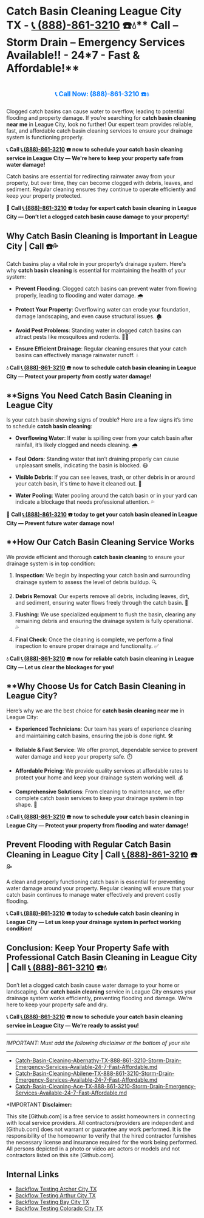 # Catch Basin Cleaning League City TX - [📞 (888)-861-3210](https://plumbing-texas-3210.netlify.app) ☎️💧** Call –  Storm Drain – Emergency Services Available!! - 24*7 - Fast & Affordable!**
# 

<p align="center" style="font-size: 1.2em; font-weight: bold; margin: 20px 0;">
  <a href="https://plumbing-texas-3210.netlify.app" target="_blank" style="color: #007BFF; text-decoration: none;">📞 Call Now: (888)-861-3210 ☎️💧</a>
</p>

Clogged catch basins can cause water to overflow, leading to potential flooding and property damage. If you’re searching for **catch basin cleaning near me** in League City, look no further! Our expert team provides reliable, fast, and affordable catch basin cleaning services to ensure your drainage system is functioning properly.

**📞 Call [📞 (888)-861-3210](https://plumbing-texas-3210.netlify.app) ☎️ now to schedule your catch basin cleaning service in League City — We're here to keep your property safe from water damage!**

Catch basins are essential for redirecting rainwater away from your property, but over time, they can become clogged with debris, leaves, and sediment. Regular cleaning ensures they continue to operate efficiently and keep your property protected.

**🚨 Call [📞 (888)-861-3210](https://plumbing-texas-3210.netlify.app) ☎️ today for expert catch basin cleaning in League City — Don’t let a clogged catch basin cause damage to your property!**

## **Why Catch Basin Cleaning is Important in League City | Call  ☎️💦**

Catch basins play a vital role in your property’s drainage system. Here's why **catch basin cleaning** is essential for maintaining the health of your system:

- **Prevent Flooding**: Clogged catch basins can prevent water from flowing properly, leading to flooding and water damage. 🌧️

- **Protect Your Property**: Overflowing water can erode your foundation, damage landscaping, and even cause structural issues. 🏚️

- **Avoid Pest Problems**: Standing water in clogged catch basins can attract pests like mosquitoes and rodents. 🦟🐀

- **Ensure Efficient Drainage**: Regular cleaning ensures that your catch basins can effectively manage rainwater runoff. 💧

**💧 Call [📞 (888)-861-3210](https://plumbing-texas-3210.netlify.app) ☎️ now to schedule catch basin cleaning in League City — Protect your property from costly water damage!**

## **Signs You Need Catch Basin Cleaning in League City 

Is your catch basin showing signs of trouble? Here are a few signs it’s time to schedule **catch basin cleaning**:

- **Overflowing Water**: If water is spilling over from your catch basin after rainfall, it’s likely clogged and needs cleaning. 🌧️

- **Foul Odors**: Standing water that isn’t draining properly can cause unpleasant smells, indicating the basin is blocked. 😷

- **Visible Debris**: If you can see leaves, trash, or other debris in or around your catch basin, it's time to have it cleaned out. 🍂

- **Water Pooling**: Water pooling around the catch basin or in your yard can indicate a blockage that needs professional attention. 💦

**🚨 Call [📞 (888)-861-3210](https://plumbing-texas-3210.netlify.app) ☎️ today to get your catch basin cleaned in League City — Prevent future water damage now!**

## **How Our Catch Basin Cleaning Service Works 

We provide efficient and thorough **catch basin cleaning** to ensure your drainage system is in top condition:

1. **Inspection**: We begin by inspecting your catch basin and surrounding drainage system to assess the level of debris buildup. 🔍

2. **Debris Removal**: Our experts remove all debris, including leaves, dirt, and sediment, ensuring water flows freely through the catch basin. 🍂

3. **Flushing**: We use specialized equipment to flush the basin, clearing any remaining debris and ensuring the drainage system is fully operational. 💦

4. **Final Check**: Once the cleaning is complete, we perform a final inspection to ensure proper drainage and functionality. ✅

**💧 Call [📞 (888)-861-3210](https://plumbing-texas-3210.netlify.app) ☎️ now for reliable catch basin cleaning in League City — Let us clear the blockages for you!**

## **Why Choose Us for Catch Basin Cleaning in League City? 

Here’s why we are the best choice for **catch basin cleaning near me** in League City:

- **Experienced Technicians**: Our team has years of experience cleaning and maintaining catch basins, ensuring the job is done right. 🛠️

- **Reliable & Fast Service**: We offer prompt, dependable service to prevent water damage and keep your property safe. ⏱️

- **Affordable Pricing**: We provide quality services at affordable rates to protect your home and keep your drainage system working well. 💰

- **Comprehensive Solutions**: From cleaning to maintenance, we offer complete catch basin services to keep your drainage system in top shape. 🔧

**💧 Call [📞 (888)-861-3210](https://plumbing-texas-3210.netlify.app) ☎️ now to schedule your catch basin cleaning in League City — Protect your property from flooding and water damage!**

## **Prevent Flooding with Regular Catch Basin Cleaning in League City | Call [📞 (888)-861-3210](https://plumbing-texas-3210.netlify.app) ☎️💦**

A clean and properly functioning catch basin is essential for preventing water damage around your property. Regular cleaning will ensure that your catch basin continues to manage water effectively and prevent costly flooding.

**📞 Call [📞 (888)-861-3210](https://plumbing-texas-3210.netlify.app) ☎️ today to schedule catch basin cleaning in League City — Let us keep your drainage system in perfect working condition!**

## **Conclusion: Keep Your Property Safe with Professional Catch Basin Cleaning in League City | Call [📞 (888)-861-3210](https://plumbing-texas-3210.netlify.app) ☎️💧**

Don’t let a clogged catch basin cause water damage to your home or landscaping. Our **catch basin cleaning** service in League City ensures your drainage system works efficiently, preventing flooding and damage. We’re here to keep your property safe and dry.

**📞 Call [📞 (888)-861-3210](https://plumbing-texas-3210.netlify.app) ☎️ now to schedule your catch basin cleaning service in League City — We’re ready to assist you!**




---

*IMPORTANT: Must add the following disclaimer at the bottom of your site*

---

- [Catch-Basin-Cleaning-Abernathy-TX-888-861-3210-Storm-Drain-Emergency-Services-Available-24-7-Fast-Affordable.md](https://github.com/allyoucaneatsushiin/plumbing-texas/blob/main/Catch-Basin-Cleaning-Abernathy-TX-888-861-3210-Storm-Drain-Emergency-Services-Available-24-7-Fast-Affordable.md)
- [Catch-Basin-Cleaning-Abilene-TX-888-861-3210-Storm-Drain-Emergency-Services-Available-24-7-Fast-Affordable.md](https://github.com/allyoucaneatsushiin/plumbing-texas/blob/main/Catch-Basin-Cleaning-Abilene-TX-888-861-3210-Storm-Drain-Emergency-Services-Available-24-7-Fast-Affordable.md)
- [Catch-Basin-Cleaning-Ace-TX-888-861-3210-Storm-Drain-Emergency-Services-Available-24-7-Fast-Affordable.md](https://github.com/allyoucaneatsushiin/plumbing-texas/blob/main/Catch-Basin-Cleaning-Ace-TX-888-861-3210-Storm-Drain-Emergency-Services-Available-24-7-Fast-Affordable.md)


*IMPORTANT **Disclaimer:**

This site [Github.com] is a free service to assist homeowners in connecting with local service providers. All contractors/providers are independent and [Github.com] does not warrant or guarantee any work performed. It is the responsibility of the homeowner to verify that the hired contractor furnishes the necessary license and insurance required for the work being performed. All persons depicted in a photo or video are actors or models and not contractors listed on this site [Github.com].


## Internal Links
- [Backflow Testing Archer City TX](https://github.com/allyoucaneatsushiin/plumbing-texas/blob/main/Backflow-Testing-Archer-City-TX-888-861-3210-Prevention-Same-Day-Service-Available-24-7.md)
- [Backflow Testing Arthur City TX](https://github.com/allyoucaneatsushiin/plumbing-texas/blob/main/Backflow-Testing-Arthur-City-TX-888-861-3210-Prevention-Same-Day-Service-Available-24-7.md)
- [Backflow Testing Bay City TX](https://github.com/allyoucaneatsushiin/plumbing-texas/blob/main/Backflow-Testing-Bay-City-TX-888-861-3210-Prevention-Same-Day-Service-Available-24-7.md)
- [Backflow Testing Colorado City TX](https://github.com/allyoucaneatsushiin/plumbing-texas/blob/main/Backflow-Testing-Colorado-City-TX-888-861-3210-Prevention-Same-Day-Service-Available-24-7.md)
